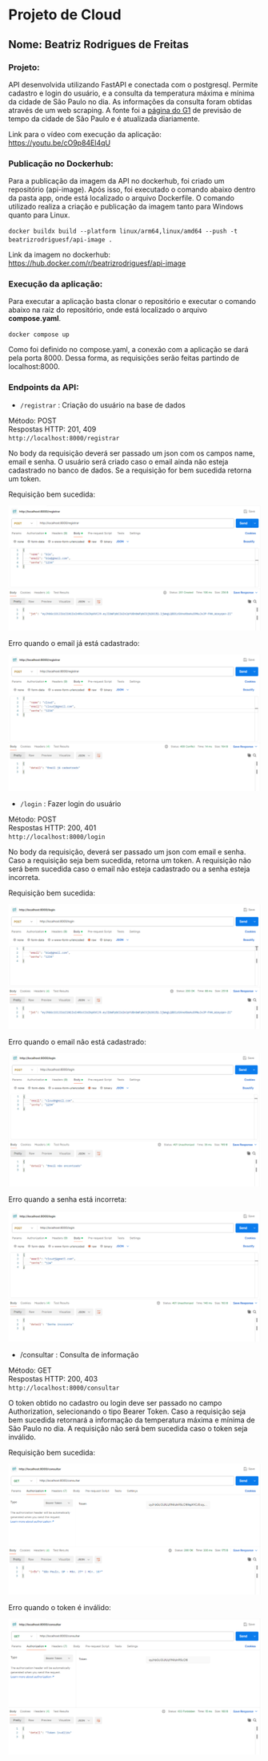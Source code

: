 # Projeto de Cloud

## Nome: Beatriz Rodrigues de Freitas

### Projeto:

API desenvolvida utilizando FastAPI e conectada com o postgresql. Permite cadastro e login do usuário, e a consulta da temperatura máxima e mínima da cidade de São Paulo no dia. As informações da consulta foram obtidas através de um web scraping. A fonte foi a [página do G1](https://g1.globo.com/previsao-do-tempo/sp/sao-paulo.ghtml) de previsão de tempo da cidade de São Paulo e é atualizada diariamente.

Link para o vídeo com execução da aplicação: https://youtu.be/cO9p84El4qU

### Publicação no Dockerhub:

Para a publicação da imagem da API no dockerhub, foi criado um repositório (api-image). Após isso, foi executado o comando abaixo dentro da pasta app, onde está localizado o arquivo Dockerfile. O comando utilizado realiza a criação e publicação da imagem tanto para Windows quanto para Linux.

`docker buildx build --platform linux/arm64,linux/amd64 --push -t beatrizrodriguesf/api-image .`

Link da imagem no dockerhub: https://hub.docker.com/r/beatrizrodriguesf/api-image

### Execução da aplicação:

Para executar a aplicação basta clonar o repositório e executar o comando abaixo na raiz do repositório, onde está localizado o arquivo **compose.yaml**.

`docker compose up`

Como foi definido no compose.yaml, a conexão com a aplicação se dará pela porta 8000. Dessa forma, as requisições serão feitas partindo de localhost:8000.

### Endpoints da API:

- `/registrar` : Criação do usuário na base de dados

Método: POST  
Respostas HTTP: 201, 409  
`http://localhost:8000/registrar`

No body da requisição deverá ser passado um json com os campos name, email e senha. O usuário será criado caso o email ainda não esteja cadastrado no banco de dados. Se a requisição for bem sucedida retorna um token.

Requisição bem sucedida:

![Requisição bem sucedida](./images/post-registrar.PNG)

Erro quando o email já está cadastrado:

![Erro](./images/registrar-erro.PNG)

- `/login` : Fazer login do usuário

Método: POST  
Respostas HTTP: 200, 401  
`http://localhost:8000/login`

No body da requisição, deverá ser passado um json com email e senha. Caso a requisição seja bem sucedida, retorna um token. A requisição não será bem sucedida caso o email não esteja cadastrado ou a senha esteja incorreta.

Requisição bem sucedida:

![Requisição bem sucedida](./images/post-login.PNG)

Erro quando o email não está cadastrado:

![Erro email](./images/login-email-erro.PNG)

Erro quando a senha está incorreta:

![Erro senha](./images/login-senha-erro.PNG)

- /consultar : Consulta de informação

Método: GET  
Respostas HTTP: 200, 403  
`http://localhost:8000/consultar`

O token obtido no cadastro ou login deve ser passado no campo Authorization, selecionando o tipo Bearer Token. Caso a requisição seja bem sucedida retornará a informação da temperatura máxima e mínima de São Paulo no dia. A requisição não será bem sucedida caso o token seja inválido.

Requisição bem sucedida:

![Requisição consulta](./images/get-consultar.PNG)

Erro quando o token é inválido:

![Erro token](./images/consultar-erro.PNG)
